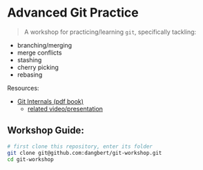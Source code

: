 # Advanced Git Practice
> A workshop for practicing/learning `git`, specifically tackling:
* branching/merging
* merge conflicts
* stashing
* cherry picking
* rebasing

Resources:
* [Git Internals (pdf book)](https://raw.githubusercontent.com/pluralsight/git-internals-pdf/master/drafts/peepcode-git.pdf)
  * [related video/presentation](https://www.youtube.com/watch?v=P6jD966jzlk)

## Workshop Guide:

````bash
# first clone this repository, enter its folder
git clone git@github.com:dangbert/git-workshop.git
cd git-workshop

````
